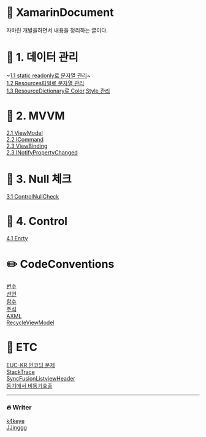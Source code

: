 #  :pencil: XamarinDocument
자마린 개발을하면서 내용을 정리하는 글이다.


# :book: 1. 데이터 관리 
~[1.1 static readonly로 문자열 관리](https://github.com/k4keye/XamarinDocument/blob/main/1/ReadonlyString.md)~</br>
[1.2 Resources파일로 문자열 관리](https://github.com/k4keye/XamarinDocument/blob/main/1/Resources.md) </br>
[1.3 ResourceDictionary로 Color,Style 관리](https://github.com/k4keye/XamarinDocument/blob/main/1/ResourceDictionary.md) </br>
# :couple: 2. MVVM
[2.1 ViewModel](https://github.com/k4keye/XamarinDocument/blob/main/2/VIewModel.md) </br>
[2.2 ICommand](https://github.com/k4keye/XamarinDocument/blob/main/2/ICommand.md) </br>
[2.3 ViewBinding](https://github.com/k4keye/XamarinDocument/blob/main/2/VIewBinding.md) </br>
[2.3 INotifyPropertyChanged](https://github.com/k4keye/XamarinDocument/blob/main/2/INotifyPropertyChanged.md) </br>

#  :anger: 3. Null 체크
[3.1 ControlNullCheck](https://github.com/k4keye/XamarinDocument/blob/main/3/ControlNullCheck.md)

# :mag_right: 4. Control
[4.1 Enrty](https://github.com/k4keye/XamarinDocument/blob/main/4/Entry.md)

# :pencil2: CodeConventions
[변수](https://github.com/k4keye/XamarinDocument/blob/main/codeConventions/%EB%B3%80%EC%88%98.md) </br>
[선언](https://github.com/k4keye/XamarinDocument/blob/main/codeConventions/%EC%84%A0%EC%96%B8.md) </br>
[함수](https://github.com/k4keye/XamarinDocument/blob/main/codeConventions/%ED%95%A8%EC%88%98.md) </br>
[주석](https://github.com/k4keye/XamarinDocument/blob/main/codeConventions/%EC%A3%BC%EC%84%9D.md) </br>
[AXML](https://github.com/k4keye/XamarinDocument/blob/main/codeConventions/XAML.md) </br>
[RecycleViewModel](https://github.com/k4keye/XamarinDocument/blob/main/codeConventions/RecycleViewModel.md)</br>

# :guitar: ETC
[EUC-KR 인코딩 문제](https://github.com/k4keye/XamarinDocument/blob/main/etc/euc-kr.md) <br/>
[StackTrace](https://github.com/k4keye/XamarinDocument/blob/main/etc/StackTrace.md)<br/>
[SyncFusionListviewHeader](https://github.com/k4keye/XamarinDocument/blob/main/etc/SyncFusionListViewHeader.md) <br/>
[동기에서 비동기호출](https://github.com/k4keye/XamarinDocument/blob/main/etc/%EB%8F%99%EA%B8%B0%EC%97%90%EC%84%9C_%EB%B9%84%EB%8F%99%EA%B8%B0%ED%98%B8%EC%B6%9C.md) <br/>


___

### :fire: Writer
[k4keye](https://github.com/k4keye) <br/>
[JJinggg](https://github.com/JJinggg)
